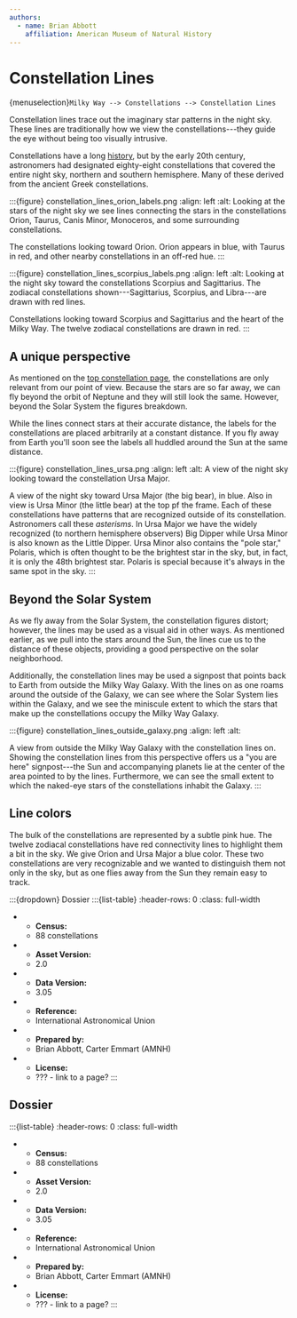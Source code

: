 ```yaml
---
authors:
  - name: Brian Abbott
    affiliation: American Museum of Natural History
---
```



# Constellation Lines

{menuselection}`Milky Way --> Constellations --> Constellation Lines`


Constellation lines trace out the imaginary star patterns in the night sky. These lines are traditionally how we view the constellations---they guide the eye without being too visually intrusive.

Constellations have a long [history](../index), but by the early 20th century, astronomers had designated eighty-eight constellations that covered the entire night sky, northern and southern hemisphere. Many of these derived from the ancient Greek constellations.


:::{figure} constellation_lines_orion_labels.png
:align: left
:alt: Looking at the stars of the night sky we see lines connecting the stars in the constellations Orion, Taurus, Canis Minor, Monoceros, and some surrounding constellations.

The constellations looking toward Orion. Orion appears in blue, with Taurus in red, and other nearby constellations in an off-red hue.
:::



:::{figure} constellation_lines_scorpius_labels.png
:align: left
:alt: Looking at the night sky toward the constellations Scorpius and Sagittarius. The zodiacal constellations shown---Sagittarius, Scorpius, and Libra---are drawn with red lines.

Constellations looking toward Scorpius and Sagittarius and the heart of the Milky Way. The twelve zodiacal constellations are drawn in red.
:::




## A unique perspective

As mentioned on the [top constellation page](../index), the constellations are only relevant from our point of view. Because the stars are so far away, we can fly beyond the orbit of Neptune and they will still look the same. However, beyond the Solar System the figures breakdown.

While the lines connect stars at their accurate distance, the labels for the constellations are placed arbitrarily at a constant distance. If you fly away from Earth you'll soon see the labels all huddled around the Sun at the same distance.


:::{figure} constellation_lines_ursa.png
:align: left
:alt: A view of the night sky looking toward the constellation Ursa Major.

A view of the night sky toward Ursa Major (the big bear), in blue. Also in view is Ursa Minor (the little bear) at the top pf the frame. Each of these constellations have patterns that are recognized outside of its constellation. Astronomers call these *asterisms*. In Ursa Major we have the widely recognized (to northern hemisphere observers) Big Dipper while Ursa Minor is also known as the Little Dipper. Ursa Minor also contains the "pole star," Polaris, which is often thought to be the brightest star in the sky, but, in fact, it is only the 48th brightest star. Polaris is special because it's always in the same spot in the sky.
:::



## Beyond the Solar System

As we fly away from the Solar System, the constellation figures distort; however, the lines may be used as a visual aid in other ways. As mentioned earlier, as we pull into the stars around the Sun, the lines cue us to the distance of these objects, providing a good perspective on the solar neighborhood. 

Additionally, the constellation lines may be used a signpost that points back to Earth from outside the Milky Way Galaxy. With the lines on as one roams around the outside of the Galaxy, we can see where the Solar System lies within the Galaxy, and we see the miniscule extent to which the stars that make up the constellations occupy the Milky Way Galaxy.


:::{figure} constellation_lines_outside_galaxy.png
:align: left
:alt: 

A view from outside the Milky Way Galaxy with the constellation lines on. Showing the constellation lines from this perspective offers us a "you are here" signpost---the Sun and accompanying planets lie at the center of the area pointed to by the lines. Furthermore, we can see the small extent to which the naked-eye stars of the constellations inhabit the Galaxy.
:::


## Line colors

The bulk of the constellations are represented by a subtle pink hue. The twelve zodiacal constellations have red connectivity lines to highlight them a bit in the sky. We give Orion and Ursa Major a blue color. These two constellations are very recognizable and we wanted to distinguish them not only in the sky, but as one flies away from the Sun they remain easy to track.



:::{dropdown} Dossier
:::{list-table}
:header-rows: 0
:class: full-width

* - **Census:**
  - 88 constellations
* - **Asset Version:**
  - 2.0
* - **Data Version:**
  - 3.05 
* - **Reference:**
  - International Astronomical Union
* - **Prepared by:**
  - Brian Abbott, Carter Emmart (AMNH)
* - **License:**
  - ??? - link to a page?
:::


## Dossier
:::{list-table}
:header-rows: 0
:class: full-width

* - **Census:**
  - 88 constellations
* - **Asset Version:**
  - 2.0
* - **Data Version:**
  - 3.05 
* - **Reference:**
  - International Astronomical Union
* - **Prepared by:**
  - Brian Abbott, Carter Emmart (AMNH)
* - **License:**
  - ??? - link to a page?
:::